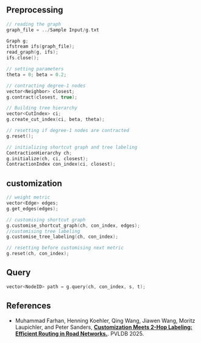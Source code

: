 ## Preprocessing
```c++
// reading the graph
graph_file = ../Sample Input/g.txt

Graph g;
ifstream ifs(graph_file);
read_graph(g, ifs);
ifs.close();

// setting parameters 
theta = 0; beta = 0.2;

// contracting degree-1 nodes
vector<Neighbor> closest;
g.contract(closest, true);

// Building tree hierarchy
vector<CutIndex> ci;
g.create_cut_index(ci, beta, theta);

// resetting if degree-1 nodes are contracted
g.reset();

// initializing shortcut graph and tree labeling
ContractionHierarchy ch;
g.initialize(ch, ci, closest);
ContractionIndex con_index(ci, closest);
```

## customization
```c++
// weight metric
vector<Edge> edges;
g.get_edges(edges);

// customising shortcut graph
g.customise_shortcut_graph(ch, con_index, edges);
//customising tree labeling
g.customise_tree_labeling(ch, con_index);

// resetting before customising next metric
g.reset(ch, con_index);
```

## Query
```c++
vector<NodeID> path = g.query(ch, con_index, s, t);
```

## References

* Muhammad Farhan, Henning Koehler, Qing Wang, Jiawen Wang, Moritz Laupichler, and Peter Sanders, **[Customization Meets 2-Hop Labeling: Efficient Routing in Road Networks.]()**. PVLDB 2025.

